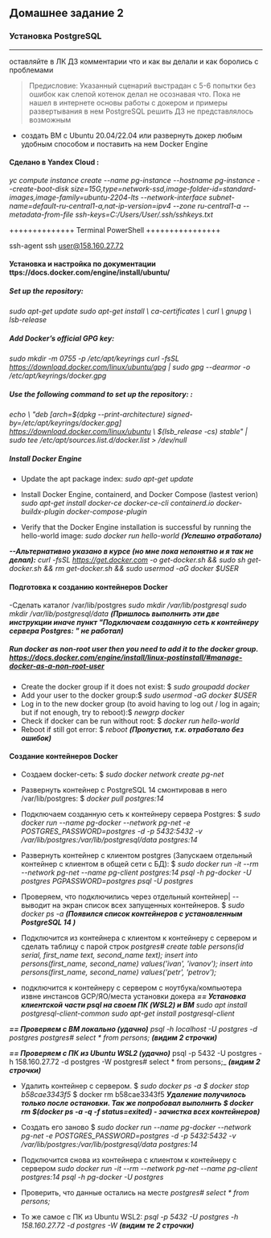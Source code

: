 
## Домашнее задание 2

###   Установка PostgreSQL
***
оставляйте в ЛК ДЗ комментарии что и как вы делали и как боролись с проблемами 
> Предисловие: Указанный сценарий выстрадан с 5-6 попытки без ошибок как слепой котенок делал не осознавая что. Пока не нашел в интернете основы работы с докером и примеры развертывания в нем PostgreSQL решить ДЗ не представлялось возможным


 - создать ВМ с Ubuntu 20.04/22.04 или развернуть докер любым удобным способом и поставить на нем Docker Engine
#### Сделано в Yandex Cloud :
_yc compute instance create --name pg-instance --hostname pg-instance --create-boot-disk size=15G,type=network-ssd,image-folder-id=standard-images,image-family=ubuntu-2204-lts --network-interface subnet-name=default-ru-central1-a,nat-ip-version=ipv4 --zone ru-central1-a --metadata-from-file ssh-keys=C:/Users/User/.ssh/sshkeys.txt_
  
++++++++++++++ Terminal PowerShell ++++++++++++++++
 
  ssh-agent
  ssh user@158.160.27.72
  
 #### Установка и настройка по документации ttps://docs.docker.com/engine/install/ubuntu/ 

##### Set up the repository: 
 _sudo apt-get update
 sudo apt-get install \\
    ca-certificates \\
    curl \\
    gnupg \\
    lsb-release_

##### Add Docker’s official GPG key:  
_sudo mkdir -m 0755 -p /etc/apt/keyrings
 curl -fsSL https://download.docker.com/linux/ubuntu/gpg | sudo gpg --dearmor -o /etc/apt/keyrings/docker.gpg_

##### Use the following command to set up the repository: : 
_echo \\
  "deb [arch=$(dpkg --print-architecture) signed-by=/etc/apt/keyrings/docker.gpg] https://download.docker.com/linux/ubuntu \\
  $(lsb_release -cs) stable" | sudo tee /etc/apt/sources.list.d/docker.list > /dev/null_

##### Install Docker Engine
 - Update the apt package index:
 _sudo apt-get update_

 - Install Docker Engine, containerd, and Docker Compose (lastest verion)
 _sudo apt-get install docker-ce docker-ce-cli containerd.io docker-buildx-plugin docker-compose-plugin_
 
 - Verify that the Docker Engine installation is successful by running the hello-world image:
 _sudo docker run hello-world_
***(Успешно отработало)***

***--Альтернативно указано в курсе (но мне пока непонятно и я так не делал):*** _curl -fsSL https://get.docker.com -o get-docker.sh && sudo sh get-docker.sh && rm get-docker.sh && sudo usermod -aG docker $USER_


 #### Подготовка к созданию контейнеров Docker 
 -Сделать каталог /var/lib/postgres
_sudo mkdir /var/lib/postgresql
sudo mkdir /var/lib/postgresql/data_
***(Пришлось выполнить эти две инструкции иначе пункт "Подключаем созданную сеть к контейнеру сервера Postgres: " не работал)***

#####  Run docker as non-root user then you need to add it to the docker group. https://docs.docker.com/engine/install/linux-postinstall/#manage-docker-as-a-non-root-user
- Create the docker group if it does not exist: $ _sudo groupadd docker_
- Add your user to the docker group:$ _sudo usermod -aG docker $USER_
 - Log in to the new docker group (to avoid having to log out / log in again; but if not enough, try to reboot):$ _newgrp docker_
- Check if docker can be run without root: $ _docker run hello-world_
- Reboot if still got error: $ _reboot_  ***(Пропустил, т.к. отработало без ошибок)***

 #### Создание контейнеров Docker 
- Создаем docker-сеть: $ _sudo docker network create pg-net_
- Развернуть контейнер с PostgreSQL 14 смонтировав в него /var/lib/postgres:  $ _docker pull postgres:14_ 
- Подключаем созданную сеть к контейнеру сервера Postgres:
 $ _sudo docker run --name pg-docker --network pg-net -e POSTGRES_PASSWORD=postgres -d -p 5432:5432 -v /var/lib/postgres:/var/lib/postgresql/data postgres:14_
 - Развернуть контейнер с клиентом postgres (Запускаем отдельный контейнер с клиентом в общей сети с БД):
 $ _sudo docker run -it --rm --network pg-net --name pg-client postgres:14 psql -h pg-docker -U postgres PGPASSWORD=postgres psql -U postgres_
- Проверяем, что подключились через отдельный контейнер|  -- выводит на экран список всех запущенных контейнеров.
 $ _sudo docker ps -a_
***(Появился список контейнеров с установленным PostgreSQL 14  )***
- Подключится из контейнера с клиентом к контейнеру с сервером и сделать таблицу с парой строк
_postgres#
create table persons(id serial, first_name text, second_name text); 
insert into persons(first_name, second_name) values('ivan', 'ivanov'); 
insert into persons(first_name, second_name) values('petr', 'petrov');_

- подключится к контейнеру с сервером с ноутбука/компьютера извне инстансов GCP/ЯО/места установки докера
***== Установка клиентской части psql на своем ПК (WSL2) и ВМ***
_sudo apt install postgresql-client-common_
_sudo apt-get install postgresql-client_

***== Проверяем с ВМ локально (удачно)***
_psql -h localhost -U postgres -d postgres
postgres#
select * from persons;_ ***(видим 2 строчки)***

***== Проверяем с ПК из Ubuntu WSL2 (удачно)***
psql -p 5432 -U postgres -h 158.160.27.72 -d postgres -W
postgres#
select * from persons;_ ***(видим 2 строчки)***

- Удалить контейнер с сервером.
$ _sudo docker ps -a
$ docker stop b58cae3343f5_
$ docker rm b58cae3343f5
***Удаление получилось только после остановки. Так же попробовал  выполнить $ docker rm $(docker ps -a -q -f status=exited) - зачистка всех контейнеров)***

- Создать его заново
$ _sudo docker run --name pg-docker --network pg-net -e POSTGRES_PASSWORD=postgres -d -p 5432:5432 -v /var/lib/postgres:/var/lib/postgresql/data postgres:14_
- Подключится снова из контейнера с клиентом к контейнеру с сервером
_sudo docker run -it --rm --network pg-net --name pg-client postgres:14 psql -h pg-docker -U postgres_
- Проверить, что данные остались на месте
_postgres#
select * from persons;_
- То же самое с ПК из Ubuntu WSL2:
_psql -p 5432 -U postgres -h 158.160.27.72 -d postgres -W_
***(видим те 2 строчки)***







<!--stackedit_data:
eyJoaXN0b3J5IjpbMTA0NzUyNzgwMywtMTkwNzI5OTY0N119
-->